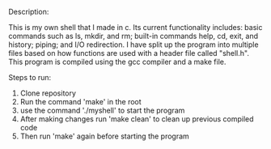 Description:

  This is my own shell that I made in c. Its current functionality includes: basic commands such as ls, mkdir, and rm; built-in commands help, cd, exit, and history; piping; and I/O redirection. I have split up the program into multiple files based on how functions are   used with a header file called "shell.h". This program is compiled using the gcc compiler and a make file.


Steps to run:

  1. Clone repository
  2. Run the command 'make' in the root
  3. use the command './myshell' to start the program
  4. After making changes run 'make clean' to clean up previous compiled code
  5. Then run 'make' again before starting the program
